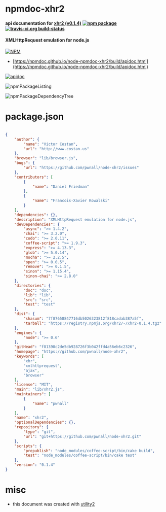 # npmdoc-xhr2

#### api documentation for  [xhr2 (v0.1.4)](https://github.com/pwnall/node-xhr2)  [![npm package](https://img.shields.io/npm/v/npmdoc-xhr2.svg?style=flat-square)](https://www.npmjs.org/package/npmdoc-xhr2) [![travis-ci.org build-status](https://api.travis-ci.org/npmdoc/node-npmdoc-xhr2.svg)](https://travis-ci.org/npmdoc/node-npmdoc-xhr2)

#### XMLHttpRequest emulation for node.js

[![NPM](https://nodei.co/npm/xhr2.png?downloads=true&downloadRank=true&stars=true)](https://www.npmjs.com/package/xhr2)

- [https://npmdoc.github.io/node-npmdoc-xhr2/build/apidoc.html](https://npmdoc.github.io/node-npmdoc-xhr2/build/apidoc.html)

[![apidoc](https://npmdoc.github.io/node-npmdoc-xhr2/build/screenCapture.buildCi.browser.%252Ftmp%252Fbuild%252Fapidoc.html.png)](https://npmdoc.github.io/node-npmdoc-xhr2/build/apidoc.html)

![npmPackageListing](https://npmdoc.github.io/node-npmdoc-xhr2/build/screenCapture.npmPackageListing.svg)

![npmPackageDependencyTree](https://npmdoc.github.io/node-npmdoc-xhr2/build/screenCapture.npmPackageDependencyTree.svg)



# package.json

```json

{
    "author": {
        "name": "Victor Costan",
        "url": "http://www.costan.us"
    },
    "browser": "lib/browser.js",
    "bugs": {
        "url": "https://github.com/pwnall/node-xhr2/issues"
    },
    "contributors": [
        {
            "name": "Daniel Friedman"
        },
        {
            "name": "Francois-Xavier Kowalski"
        }
    ],
    "dependencies": {},
    "description": "XMLHttpRequest emulation for node.js",
    "devDependencies": {
        "async": ">= 1.4.2",
        "chai": ">= 3.2.0",
        "codo": ">= 2.0.11",
        "coffee-script": ">= 1.9.3",
        "express": ">= 4.13.3",
        "glob": ">= 5.0.14",
        "mocha": ">= 2.2.5",
        "open": ">= 0.0.5",
        "remove": ">= 0.1.5",
        "sinon": ">= 1.15.4",
        "sinon-chai": ">= 2.8.0"
    },
    "directories": {
        "doc": "doc",
        "lib": "lib",
        "src": "src",
        "test": "test"
    },
    "dist": {
        "shasum": "7f87658847716db5026323812f818cadab387a5f",
        "tarball": "https://registry.npmjs.org/xhr2/-/xhr2-0.1.4.tgz"
    },
    "engines": {
        "node": ">= 0.6"
    },
    "gitHead": "f81390c2de5db928726f3b042ffd4a56eb6c2326",
    "homepage": "https://github.com/pwnall/node-xhr2",
    "keywords": [
        "xhr",
        "xmlhttprequest",
        "ajax",
        "browser"
    ],
    "license": "MIT",
    "main": "lib/xhr2.js",
    "maintainers": [
        {
            "name": "pwnall"
        }
    ],
    "name": "xhr2",
    "optionalDependencies": {},
    "repository": {
        "type": "git",
        "url": "git+https://github.com/pwnall/node-xhr2.git"
    },
    "scripts": {
        "prepublish": "node_modules/coffee-script/bin/cake build",
        "test": "node_modules/coffee-script/bin/cake test"
    },
    "version": "0.1.4"
}
```



# misc
- this document was created with [utility2](https://github.com/kaizhu256/node-utility2)
